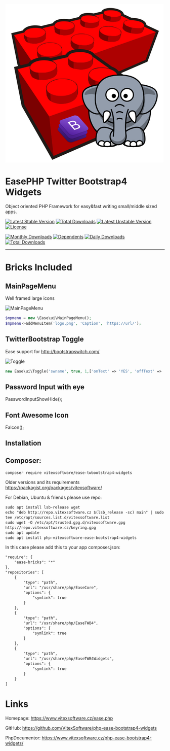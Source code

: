 ![EasePHP TWB4 Widgets Logo](project-logo.png?raw=true "Project Logo")

EasePHP Twitter Bootstrap4 Widgets
==================================

Object oriented PHP Framework for easy&fast writing small/middle sized apps.

[![Latest Stable Version](https://poser.pugx.org/vitexsoftware/ease-twbootstrap4-widgets/v)](//packagist.org/packages/vitexsoftware/ease-twbootstrap4-widgets) 
[![Total Downloads](https://poser.pugx.org/vitexsoftware/ease-twbootstrap4-widgets/downloads)](//packagist.org/packages/vitexsoftware/ease-twbootstrap4-widgets) 
[![Latest Unstable Version](https://poser.pugx.org/vitexsoftware/ease-twbootstrap4-widgets/v/unstable)](//packagist.org/packages/vitexsoftware/ease-twbootstrap4-widgets) 
[![License](https://poser.pugx.org/vitexsoftware/ease-twbootstrap4-widgets/license)](//packagist.org/packages/vitexsoftware/ease-twbootstrap4-widgets)

[![Monthly Downloads](https://poser.pugx.org/vitexsoftware/ease-twbootstrap4-widgets/d/monthly)](//packagist.org/packages/vitexsoftware/ease-twbootstrap4-widgets)
[![Dependents](https://poser.pugx.org/vitexsoftware/ease-twbootstrap4-widgets/dependents)](//packagist.org/packages/vitexsoftware/ease-twbootstrap4-widgets)
[![Daily Downloads](https://poser.pugx.org/vitexsoftware/ease-twbootstrap4-widgets/d/daily)](//packagist.org/packages/vitexsoftware/ease-twbootstrap4-widgets)
[![Total Downloads](https://poser.pugx.org/vitexsoftware/ease-twbootstrap4-widgets/downloads)](//packagist.org/packages/vitexsoftware/ease-twbootstrap4-widgets)

---

Bricks Included
===============



MainPageMenu
------------

Well framed large icons

![MainPageMenu](https://raw.githubusercontent.com/VitexSoftware/php-ease-bootstrap4-widgets/master/MainPageMenu.png "Main Page Menu screenshot")

```php
$mpmenu = new \Ease\ui\MainPageMenu();
$mpmenu->addMenuItem('logo.png', 'Caption', 'https://url/');
```

TwitterBootstrap Toggle
-----------------------

Ease support for http://bootstrapswitch.com/ 

![Toggle](https://raw.githubusercontent.com/VitexSoftware/php-ease-bootstrap4-widgets/master/Toggle.png "Main Page Menu screenshot")

```php
new Ease\ui\Toggle('swname', true, 1,['onText' => 'YES', 'offText' => 'NO']);
```

Password Input with eye
-----------------------

PasswordInputShowHide();


Font Awesome Icon
-----------------

FaIcon();


Installation
------------


Composer:
---------

```shell
composer require vitexsoftware/ease-twbootstrap4-widgets
```


Older versions and its requirements https://packagist.org/packages/vitexsoftware/


For Debian, Ubuntu & friends please use repo:

```shell
sudo apt install lsb-release wget
echo "deb http://repo.vitexsoftware.cz $(lsb_release -sc) main" | sudo tee /etc/apt/sources.list.d/vitexsoftware.list
sudo wget -O /etc/apt/trusted.gpg.d/vitexsoftware.gpg http://repo.vitexsoftware.cz/keyring.gpg
sudo apt update
sudo apt install php-vitexsoftware-ease-bootstrap4-widgets
```

In this case please add this to your app composer.json:

    "require": {
        "ease-bricks": "*"
    },
    "repositories": [
        {
            "type": "path",
            "url": "/usr/share/php/EaseCore",
            "options": {
                "symlink": true
            }
        },
        {
            "type": "path",
            "url": "/usr/share/php/EaseTWB4",
            "options": {
                "symlink": true
            }
        },
        {
            "type": "path",
            "url": "/usr/share/php/EaseTWB4Widgets",
            "options": {
                "symlink": true
            }
        }
    ]

Links
=====

Homepage: https://www.vitexsoftware.cz/ease.php

GitHub: https://github.com/VitexSoftware/php-ease-bootstrap4-widgets

PhpDocumentor: https://www.vitexsoftware.cz/php-ease-bootstrap4-widgets/
